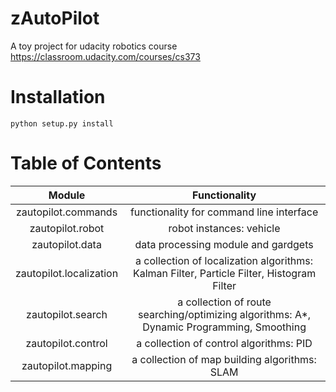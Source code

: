 # zAutoPilot
A toy project for udacity robotics course https://classroom.udacity.com/courses/cs373

# Installation
`python setup.py install`

# Table of Contents
Module|Functionality
:--:|:--:
zautopilot.commands|functionality for command line interface
zautopilot.robot|robot instances: vehicle
zautopilot.data|data processing module and gardgets
zautopilot.localization|a collection of localization algorithms: Kalman Filter, Particle Filter, Histogram Filter
zautopilot.search|a collection of route searching/optimizing algorithms: A*, Dynamic Programming, Smoothing
zautopilot.control|a collection of control algorithms: PID
zautopilot.mapping|a collection of map building algorithms: SLAM
